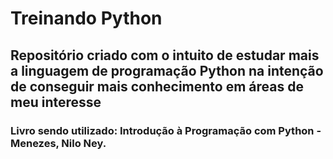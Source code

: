 # Treinando Python

## Repositório criado com o intuito de estudar mais a linguagem de programação Python na intenção de conseguir mais conhecimento em áreas de meu interesse

### Livro sendo utilizado: Introdução à Programação com Python - Menezes, Nilo Ney.
